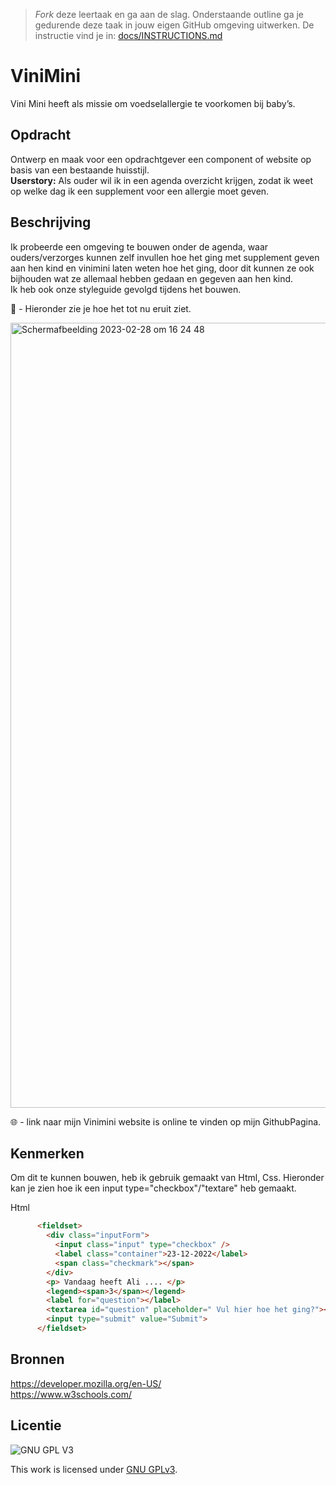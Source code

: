 > _Fork_ deze leertaak en ga aan de slag. 
Onderstaande outline ga je gedurende deze taak in jouw eigen GitHub omgeving uitwerken. 
De instructie vind je in: [docs/INSTRUCTIONS.md](docs/INSTRUCTIONS.md)

# ViniMini
<!-- Geef je project een titel en schrijf in één zin wat het is --> 
Vini Mini heeft als missie om voedselallergie te voorkomen bij baby’s.

## Opdracht
Ontwerp en maak voor een opdrachtgever een component of website op basis van een bestaande huisstijl. <br>
**Userstory:** Als ouder wil ik in een agenda overzicht krijgen, zodat ik weet op welke dag ik een supplement voor een allergie moet geven.

## Beschrijving
<!-- In de Beschrijving staat hoe je project er uit ziet, hoe het werkt en wat je er mee kan. -->

Ik probeerde een omgeving te bouwen onder de agenda, waar ouders/verzorges kunnen zelf invullen hoe het ging met supplement geven aan hen kind en vinimini laten weten hoe het ging, door dit kunnen ze ook bijhouden wat ze allemaal hebben gedaan en gegeven aan hen kind. <br>
Ik heb ook onze styleguide gevolgd tijdens het bouwen.

<!-- Voeg een mooie poster visual toe 📸 -->

📸 - Hieronder zie je hoe het tot nu eruit ziet. 


<img width="1256" alt="Scherm­afbeelding 2023-02-28 om 16 24 48" src="https://user-images.githubusercontent.com/112857932/221899056-b9fccf33-75f9-44b6-a0de-0a96bec6f332.png">



<!-- Voeg een link toe naar Github Pages 🌐-->

🌐 - link naar mijn Vinimini website is online te vinden op mijn GithubPagina.

## Kenmerken
<!-- Bij Kenmerken staat welke technieken zijn gebruikt en hoe. Wat is de HTML structuur? Wat zijn de belangrijkste dingen in CSS? Wat is er met Javascript gedaan en hoe? Misschien heb je een framwork of library gebruikt? -->

Om dit te kunnen bouwen, heb ik gebruik gemaakt van Html, Css. Hieronder kan je zien hoe ik een input type="checkbox"/"textare" heb gemaakt.

Html
```html
      <fieldset>
        <div class="inputForm">
          <input class="input" type="checkbox" />
          <label class="container">23-12-2022</label>
          <span class="checkmark"></span>
        </div>
        <p> Vandaag heeft Ali .... </p>
        <legend><span>3</span></legend>
        <label for="question"></label>
        <textarea id="question" placeholder=" Vul hier hoe het ging?"></textarea>
        <input type="submit" value="Submit">
      </fieldset>
```

## Bronnen

https://developer.mozilla.org/en-US/  <br>
https://www.w3schools.com/


## Licentie

![GNU GPL V3](https://www.gnu.org/graphics/gplv3-127x51.png)

This work is licensed under [GNU GPLv3](./LICENSE).
